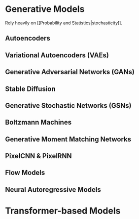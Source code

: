 # Generative Models
Rely heavily on [[Probability and Statistics|stochasticity]].


## Autoencoders
## Variational Autoencoders (VAEs)
## Generative Adversarial Networks (GANs)
## Stable Diffusion
## Generative Stochastic Networks (GSNs)
## Boltzmann Machines
## Generative Moment Matching Networks
## PixelCNN & PixelRNN
## Flow Models
## Neural Autoregressive Models

# Transformer-based Models
